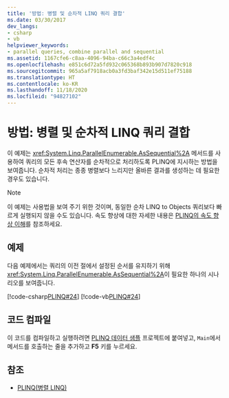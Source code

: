 ```yaml
---
title: '방법: 병렬 및 순차적 LINQ 쿼리 결합'
ms.date: 03/30/2017
dev_langs:
- csharp
- vb
helpviewer_keywords:
- parallel queries, combine parallel and sequential
ms.assetid: 1167cfe6-c8aa-4096-94ba-c66c3a4edf4c
ms.openlocfilehash: e851c6d72a5fd932c065368b893b907d7820c918
ms.sourcegitcommit: 965a5af7918acb0a3fd3baf342e15d511ef75188
ms.translationtype: HT
ms.contentlocale: ko-KR
ms.lasthandoff: 11/18/2020
ms.locfileid: "94827102"
---
```

# <a name="how-to-combine-parallel-and-sequential-linq-queries"></a>방법: 병렬 및 순차적 LINQ 쿼리 결합

이 예제는 <xref:System.Linq.ParallelEnumerable.AsSequential%2A> 메서드를 사용하여 쿼리의 모든 후속 연산자를 순차적으로 처리하도록 PLINQ에 지시하는 방법을 보여줍니다. 순차적 처리는 종종 병렬보다 느리지만 올바른 결과를 생성하는 데 필요한 경우도 있습니다.  
  
> [!NOTE]
> 이 예제는 사용법을 보여 주기 위한 것이며, 동일한 순차 LINQ to Objects 쿼리보다 빠르게 실행되지 않을 수도 있습니다. 속도 향상에 대한 자세한 내용은 [PLINQ의 속도 향상 이해](understanding-speedup-in-plinq.md)를 참조하세요.  
  
## <a name="example"></a>예제  
 다음 예제에서는 쿼리의 이전 절에서 설정된 순서를 유지하기 위해 <xref:System.Linq.ParallelEnumerable.AsSequential%2A>이 필요한 하나의 시나리오를 보여줍니다.  
  
 [!code-csharp[PLINQ#24](../../../samples/snippets/csharp/VS_Snippets_Misc/plinq/cs/plinqsamples.cs#24)]
 [!code-vb[PLINQ#24](../../../samples/snippets/visualbasic/VS_Snippets_Misc/plinq/vb/plinqsnippets1.vb#24)]  
  
## <a name="compiling-the-code"></a>코드 컴파일  
 이 코드를 컴파일하고 실행하려면 [PLINQ 데이터 샘플](plinq-data-sample.md) 프로젝트에 붙여넣고, `Main`에서 메서드를 호출하는 줄을 추가하고 **F5** 키를 누르세요.  
  
## <a name="see-also"></a>참조

- [PLINQ(병렬 LINQ)](introduction-to-plinq.md)
